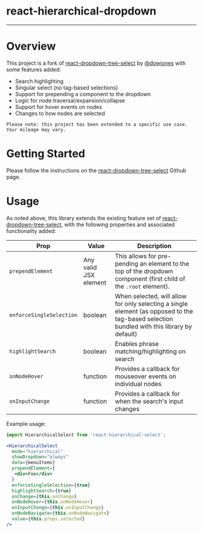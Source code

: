 # react-hierarchical-dropdown

---

# Overview

This project is a fork of [react-dropdown-tree-select](https://github.com/dowjones/react-dropdown-tree-select) by [@dowjones](https://github.com/dowjones) with some features added:

- Search highlighting
- Singular select (no tag-based selections)
- Support for prepending a component to the dropdown
- Logic for node traversal/expansion/collapse
- Support for hover events on nodes
- Changes to how nodes are selected

```
Please note: this project has been extended to a specific use case.
Your mileage may vary.
```

# Getting Started

Please follow the instructions on the [react-dropdown-tree-select](https://github.com/dowjones/react-dropdown-tree-select) Github page.

# Usage

As noted above, this library extends the existing feature set of [react-dropdown-tree-select](https://github.com/dowjones/react-dropdown-tree-select), with the following properties and associated functionality added:

| Prop                     | Value                 | Description                                                                                                                                |
| ------------------------ | --------------------- | ------------------------------------------------------------------------------------------------------------------------------------------ |
| `prependElement`         | Any valid JSX element | This allows for pre-pending an element to the top of the dropdown component (first child of the `.root` element).                          |
| `enforceSingleSelection` | boolean               | When selected, will allow for only selecting a single element (as opposed to the tag-based selection bundled with this library by default) |
| `highlightSearch`        | boolean               | Enables phrase matching/highlighting on search                                                                                             |
| `onNodeHover`            | function              | Provides a callback for mouseover events on individual nodes                                                                               |
| `onInputChange`          | function              | Provides a callback for when the search's input changes                                                                                    |

Example usage:

```jsx
import HierarchicalSelect from 'react-hierarchical-select';

<HierarchicalSelect
  mode="hierarchical"
  showDropdown="always"
  data={menuItems}
  prependElement={
   <div>Foo</div>
  }
  enforceSingleSelection={true}
  highlightSearch={true}
  onChange={this.onChange}
  onNodeHover={this.onNodeHover}
  onInputChange={this.onInputChange}
  onNodeNavigate={this.onNodeNavigate}  
  value={this.props.selected}
/>
```
